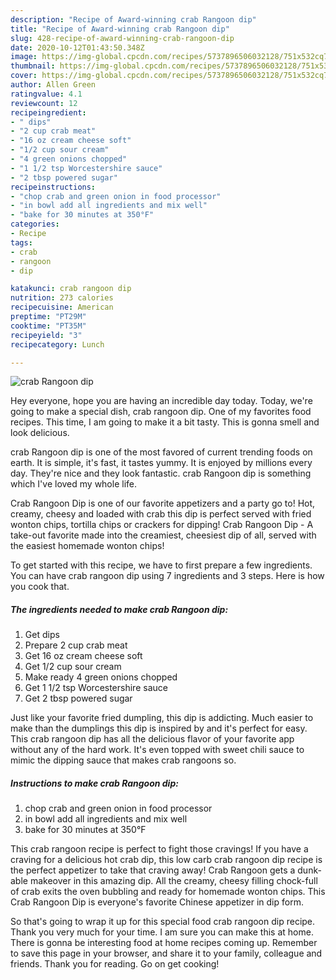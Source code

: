 ```yaml
---
description: "Recipe of Award-winning crab Rangoon dip"
title: "Recipe of Award-winning crab Rangoon dip"
slug: 428-recipe-of-award-winning-crab-rangoon-dip
date: 2020-10-12T01:43:50.348Z
image: https://img-global.cpcdn.com/recipes/5737896506032128/751x532cq70/crab-rangoon-dip-recipe-main-photo.jpg
thumbnail: https://img-global.cpcdn.com/recipes/5737896506032128/751x532cq70/crab-rangoon-dip-recipe-main-photo.jpg
cover: https://img-global.cpcdn.com/recipes/5737896506032128/751x532cq70/crab-rangoon-dip-recipe-main-photo.jpg
author: Allen Green
ratingvalue: 4.1
reviewcount: 12
recipeingredient:
- " dips"
- "2 cup crab meat"
- "16 oz cream cheese soft"
- "1/2 cup sour cream"
- "4 green onions chopped"
- "1 1/2 tsp Worcestershire sauce"
- "2 tbsp powered sugar"
recipeinstructions:
- "chop crab and green onion in food processor"
- "in bowl add all ingredients and mix well"
- "bake for 30 minutes at 350°F"
categories:
- Recipe
tags:
- crab
- rangoon
- dip

katakunci: crab rangoon dip 
nutrition: 273 calories
recipecuisine: American
preptime: "PT29M"
cooktime: "PT35M"
recipeyield: "3"
recipecategory: Lunch

---
```



![crab Rangoon dip](https://img-global.cpcdn.com/recipes/5737896506032128/751x532cq70/crab-rangoon-dip-recipe-main-photo.jpg)

Hey everyone, hope you are having an incredible day today. Today, we're going to make a special dish, crab rangoon dip. One of my favorites food recipes. This time, I am going to make it a bit tasty. This is gonna smell and look delicious.

crab Rangoon dip is one of the most favored of current trending foods on earth. It is simple, it's fast, it tastes yummy. It is enjoyed by millions every day. They're nice and they look fantastic. crab Rangoon dip is something which I've loved my whole life.

Crab Rangoon Dip is one of our favorite appetizers and a party go to! Hot, creamy, cheesy and loaded with crab this dip is perfect served with fried wonton chips, tortilla chips or crackers for dipping! Crab Rangoon Dip - A take-out favorite made into the creamiest, cheesiest dip of all, served with the easiest homemade wonton chips!


To get started with this recipe, we have to first prepare a few ingredients. You can have crab rangoon dip using 7 ingredients and 3 steps. Here is how you cook that.

<!--inarticleads1-->

##### The ingredients needed to make crab Rangoon dip:

1. Get  dips
1. Prepare 2 cup crab meat
1. Get 16 oz cream cheese soft
1. Get 1/2 cup sour cream
1. Make ready 4 green onions chopped
1. Get 1 1/2 tsp Worcestershire sauce
1. Get 2 tbsp powered sugar


Just like your favorite fried dumpling, this dip is addicting. Much easier to make than the dumplings this dip is inspired by and it&#39;s perfect for easy. This crab rangoon dip has all the delicious flavor of your favorite app without any of the hard work. It&#39;s even topped with sweet chili sauce to mimic the dipping sauce that makes crab rangoons so. 

<!--inarticleads2-->

##### Instructions to make crab Rangoon dip:

1. chop crab and green onion in food processor
1. in bowl add all ingredients and mix well
1. bake for 30 minutes at 350°F


This crab rangoon recipe is perfect to fight those cravings! If you have a craving for a delicious hot crab dip, this low carb crab rangoon dip recipe is the perfect appetizer to take that craving away! Crab Rangoon gets a dunk-able makeover in this amazing dip. All the creamy, cheesy filling chock-full of crab exits the oven bubbling and ready for homemade wonton chips. This Crab Rangoon Dip is everyone&#39;s favorite Chinese appetizer in dip form. 

So that's going to wrap it up for this special food crab rangoon dip recipe. Thank you very much for your time. I am sure you can make this at home. There is gonna be interesting food at home recipes coming up. Remember to save this page in your browser, and share it to your family, colleague and friends. Thank you for reading. Go on get cooking!
